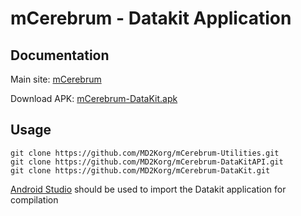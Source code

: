 # mCerebrum - Datakit Application


## Documentation
Main site: [mCerebrum](http://md2korg.github.io/mCerebrum/)

Download APK: [mCerebrum-DataKit.apk](http://md2korg.github.io/mCerebrum/apks)

## Usage
```
git clone https://github.com/MD2Korg/mCerebrum-Utilities.git
git clone https://github.com/MD2Korg/mCerebrum-DataKitAPI.git
git clone https://github.com/MD2Korg/mCerebrum-DataKit.git
```

[Android Studio](http://developer.android.com/tools/studio/index.html) should be used to import the Datakit application for compilation
